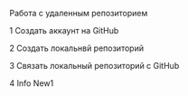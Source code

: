 Работа с удаленным репозиторием

1 Создать аккаунт на GitHub

2 Создать локальнвй репозиторий

3 Связать локальный репозиторий с GitHub

4 Info New1

